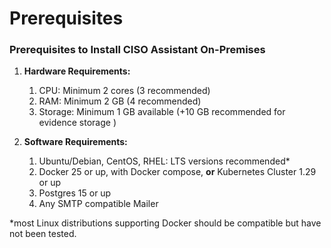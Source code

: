 # Prerequisites

### Prerequisites to Install CISO Assistant On-Premises



1. **Hardware Requirements:**
   1. CPU: Minimum 2 cores (3 recommended)
   2. RAM: Minimum 2 GB (4 recommended)
   3. Storage: Minimum 1 GB available (+10 GB recommended for evidence storage )



1. **Software Requirements:**
   1. Ubuntu/Debian, CentOS, RHEL: LTS versions recommended\*
   2. Docker 25 or up, with Docker compose, **or** Kubernetes Cluster 1.29 or up
   3. Postgres 15 or up
   4. Any SMTP compatible Mailer



\*most Linux distributions supporting Docker should be compatible but have not been tested.
